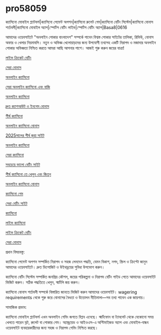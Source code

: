 # pro58059
ক্যাসিনো মোবাইল প্ল্যাটফর্ম|ক্যাসিনো পেমেন্ট অপশন|ক্যাসিনো রুলেট গেম|ক্যাসিনো বেটিং সিস্টেম|ক্যাসিনো বোনাস শর্তাবলী|ক্যাসিনো মোবাইল অ্যাপ|স্পোর্টস বেটিং লাইভ|স্পোর্টস বেটিং অ্যাপ|Basa8|0616

আমাদের ওয়েবসাইটে "অনলাইন পোকার বাংলাদেশ" সম্পর্কে পাবেন বিশ্বস্ত পোকার সাইটের তালিকা, রিভিউ, বোনাস অফার ও খেলার নিয়মাবলি। নতুন ও অভিজ্ঞ খেলোয়াড়দের জন্য উপযোগী তথ্যসহ একটি নিরাপদ ও মজাদার অনলাইন পোকার অভিজ্ঞতা নিশ্চিত করতে আমরা আছি আপনার পাশে। আজই শুরু করুন জয়ের যাত্রা!

<a href="https://basa8uk.com/">লাইভ ক্রিকেট বেটিং</a>

<a href="https://basa8uk.net/">সেরা বোনাস</a>

<a href="https://basa8hub.com/">অনলাইন ক্যাসিনো</a>

<a href="https://basa8hub.net/">সেরা অনলাইন ক্যাসিনো এবং বাজি</a>

<a href="https://basa8sx.com/">অনলাইন ক্যাসিনো</a>

<a href="https://basa8sx.net/">দ্রুত ক্যাশআউট ও ইনগেম বোনাস</a>

<a href="https://basa8wap.net/">শীর্ষ ক্যাসিনো</a>

<a href="https://basa8wap.com/">অনলাইন ক্যাসিনো বোনাস</a>

<a href="https://basa8now.com/">2025সালের শীর্ষ জুয়া সাইট</a>

<a href="https://basa8now.net/">অনলাইন ক্যাসিনো </a>

<a href="https://basa8vip.com/">সেরা ক্যাসিনো</a>

<a href="https://basa8us.com/">সবচেয়ে ভালো বেটিং সাইট</a>

<a href="https://basa8us.net/">শীর্ষ ক্যাসিনো তে খেলুন এবং জিতুন</a>

<a href="https://basa8wap.com/">অনলাইন ক্যাসিনো বোনাস</a>

<a href="https://basa8pc.com/">ক্যাসিনো গেম</a>

<a href="https://basa8pc.net/">সেরা বেটিং সাইট</a>

<a href="https://basa8live.com/">ক্যাসিনো</a>

<a href="https://basa8live.net/">লাইভ ক্যাসিনো</a>

<a href="https://basa8uk.com/">লাইভ ক্রিকেট বেটিং</a>

<a href="https://basa8uk.net/">সেরা বোনাস</a>

প্রধান বিষয়বস্তু:

ক্যাসিনো পেমেন্ট অপশন সম্পর্কিত নিরাপদ ও সহজ লেনদেন পদ্ধতি, যেমন বিকাশ, নগদ, স্ক্রিল ও ক্রিপ্টো জানুন আমাদের ওয়েবসাইটে। দ্রুত ডিপোজিট ও উইথড্রয়ের সুবিধা উপভোগ করুন।

ক্যাসিনো বেটিং সিস্টেম সম্পর্কিত জনপ্রিয় কৌশল, জয়ের পরিকল্পনা ও নিরাপদ বেটিং গাইড পেতে আমাদের ওয়েবসাইট ভিজিট করুন। সঠিক পদ্ধতিতে খেলুন, স্মার্টলি জয় করুন।

ক্যাসিনো বোনাস শর্তাবলী সম্পর্কে বিস্তারিত জানতে ভিজিট করুন আমাদের ওয়েবসাইট। wagering requirements থেকে শুরু করে বোনাসের বৈধতা ও উত্তোলন নীতিমালা—সব তথ্য পাবেন এক জায়গায়।

সামাজিক প্রভাব:

ক্যাসিনো মোবাইল প্ল্যাটফর্ম এখন অনলাইন গেমিং জগতে বিপ্লব এনেছে। স্মার্টফোন বা ট্যাবলেট থেকে যেকোনো সময় খেলতে পারেন স্লট, রুলেট বা পোকার গেম। অ্যান্ড্রয়েড ও আইওএস-এ অপ্টিমাইজড অ্যাপ এবং মোবাইল-বান্ধব ওয়েবসাইট ব্যবহারকারীদের জন্য সহজ ও নিরাপদ গেমিং নিশ্চিত করছে।

